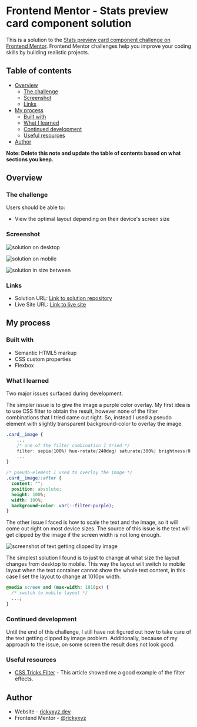 # Frontend Mentor - Stats preview card component solution

This is a solution to the [Stats preview card component challenge on Frontend Mentor](https://www.frontendmentor.io/challenges/stats-preview-card-component-8JqbgoU62). Frontend Mentor challenges help you improve your coding skills by building realistic projects.

## Table of contents

- [Overview](#overview)
  - [The challenge](#the-challenge)
  - [Screenshot](#screenshot)
  - [Links](#links)
- [My process](#my-process)
  - [Built with](#built-with)
  - [What I learned](#what-i-learned)
  - [Continued development](#continued-development)
  - [Useful resources](#useful-resources)
- [Author](#author)

**Note: Delete this note and update the table of contents based on what sections you keep.**

## Overview

### The challenge

Users should be able to:

- View the optimal layout depending on their device's screen size

### Screenshot

![solution on desktop](./screenshot/stats-preview-card-component-desktop.png)

![solution on mobile](./screenshot/stats-preview-card-component-mobile.png)

![solution in size between](./screenshot/stats-preview-card-component-between.png)

### Links

- Solution URL: [Link to solution repository](https://github.com/rickyxyz/stats-preview-card-component-main/tree/main/order-summary-component-main)
- Live Site URL: [Link to live site](https://rickyxyz.dev/frontendmentor-projects/stats-preview-card-component-main/index.html)

## My process

### Built with

- Semantic HTML5 markup
- CSS custom properties
- Flexbox

### What I learned

Two major issues surfaced during development.

The simpler issue is to give the image a purple color overlay. My first idea is to use CSS filter to obtain the result, however none of the filter combinations that I tried came out right. So, instead I used a pseudo element with slightly transparent background-color to overlay the image.

```css
.card__image {
    ...
    /* one of the filter combination I tried */
    filter: sepia(100%) hue-rotate(240deg) saturate(300%) brightness(0.6);
    ...
}
```

```css
/* pseudo-element I used to overlay the image */
.card__image::after {
  content: "";
  position: absolute;
  height: 100%;
  width: 100%;
  background-color: var(--filter-purple);
}
```

The other issue I faced is how to scale the text and the image, so it will come out right on most device sizes. The source of this issue is the text will get clipped by the image if the screen width is not long enough.

![screenshot of text getting clipped by image](./screenshot/stats-preview-card-component-issue-2.png)

The simplest solution I found is to just to change at what size the layout changes from desktop to mobile. This way the layout will switch to mobile layout when the text container cannot show the whole text content, in this case I set the layout to change at 1010px width.

```css
@media screen and (max-width: 1010px) {
  /* switch to mobile layout */
  ...;
}
```

### Continued development

Until the end of this challenge, I still have not figured out how to take care of the text getting clipped by image problem. Additionally, because of my approach to the issue, on some screen the result does not look good.

### Useful resources

- [CSS Tricks Filter](https://css-tricks.com/almanac/properties/f/filter/) - This article showed me a good example of the filter effects.

## Author

- Website - [rickyxyz.dev](https://rickyxyz.dev/)
- Frontend Mentor - [@rickyxyz](https://www.frontendmentor.io/profile/rickyxyz)

